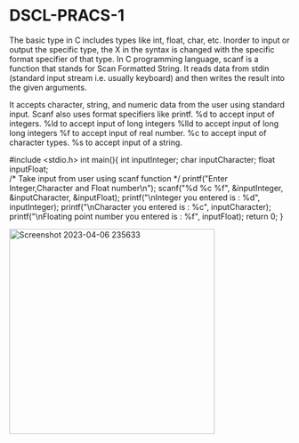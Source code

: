 # DSCL-PRACS-1

The basic type in C includes types like int, float, char, etc. Inorder to input or output the specific type, the X in the syntax is changed with the specific format specifier of that type.
In C programming language, scanf is a function that stands for Scan Formatted String. It reads data from stdin (standard input stream i.e. usually keyboard) and then writes the result into the given arguments.

It accepts character, string, and numeric data from the user using standard input.
Scanf also uses format specifiers like printf.
%d to accept input of integers.
%ld to  accept input of long integers
%lld to accept input of long long integers
%f to accept input of real number.
%c to accept input of character types.
%s to accept input of a string.

#include <stdio.h>
 int main(){
    int inputInteger;
    char inputCharacter;
    float inputFloat;  
    /* Take input from user using scanf function */
    printf("Enter Integer,Character and Float number\n");
    scanf("%d %c %f", &inputInteger, &inputCharacter,
        &inputFloat);
    printf("\nInteger you entered is : %d", inputInteger);
    printf("\nCharacter you entered is : %c", inputCharacter);
    printf("\nFloating point number you entered is : %f",
        inputFloat);
     return 0;
}

<img width="369" alt="Screenshot 2023-04-06 235633" src="https://user-images.githubusercontent.com/124857385/230707445-8dbd0bb8-d1b7-458b-83f6-eae562ce181b.png">
